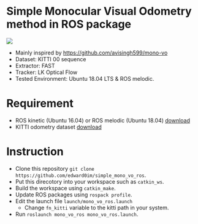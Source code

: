 # Simple Monocular Visual Odometry method in ROS package
![](./intro.gif)
- Mainly inspired by https://github.com/avisingh599/mono-vo
- Dataset: KITTI 00 sequence
- Extractor: FAST
- Tracker: LK Optical Flow
- Tested Environment: Ubuntu 18.04 LTS & ROS melodic.

# Requirement
- ROS kinetic (Ubuntu 16.04) or ROS melodic (Ubuntu 18.04) [download](http://wiki.ros.org/ROS/Installation)
- KITTI odometry dataset [download](http://www.cvlibs.net/datasets/kitti/eval_odometry.php)

# Instruction
- Clone this repository `git clone https://github.com/edward0im/simple_mono_vo_ros`.
- Put this direcotory into your workspace such as `catkin_ws`.
- Build the workspace using `catkin_make`.
- Update ROS packages using `rospack profile`.
- Edit the launch file `launch/mono_vo_ros.launch`
  - Change `fn_kitti` variable to the kitti path in your system.
- Run `roslaunch mono_vo_ros mono_vo_ros.launch`.
